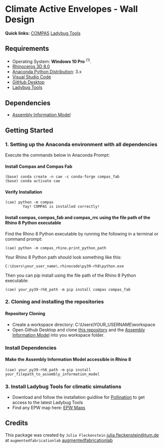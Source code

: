# Climate Active Envelopes - Wall Design

**Quick links:** [COMPAS](https://compas.dev/compas/latest/index.html) [Ladybug Tools](https://www.food4rhino.com/en/app/ladybug-tools)

## Requirements

* Operating System: **Windows 10 Pro** <sup>(1)</sup>.
* [Rhinoceros 3D 8.0](https://www.rhino3d.com/)
* [Anaconda Python Distribution](https://www.anaconda.com/download/): 3.x
* [Visual Studio Code](https://code.visualstudio.com/)
* [GitHub Desktop](https://desktop.github.com/)
* [Ladybug Tools](https://www.food4rhino.com/en/app/ladybug-tools)

## Dependencies

* [Assembly Information Model](https://github.com/augmentedfabricationlab/assembly_information_model)

## Getting Started

### 1. Setting up the Anaconda environment with all dependencies

Execute the commands below in Anaconda Prompt:

#### Install Compas and Compas Fab

    (base) conda create -n cae -c conda-forge compas_fab
    (base) conda activate cae

#### Verify Installation

    (cae) python -m compas
            Yay! COMPAS is installed correctly!

#### Install compas, compas_fab and compas_rrc using the file path of the Rhino 8 Python executable

Find the Rhino 8 Python executable by running the following in a terminal or command prompt:

    (cae) python -m compas_rhino.print_python_path

Your Rhino 8 Python path should look something like this:

    C:\Users\your_user_name\.rhinocode\py39-rh8\python.exe

Then you can pip install using the file path of the Rhino 8 Python executable:
    
    (cae) your_py39-rh8_path -m pip install compas compas_fab
    
    
### 2. Cloning and installing the repositories

#### Repository Cloning
* Create a workspace directory: C:\Users\YOUR_USERNAME\workspace
* Open Github Desktop and clone [this repository](https://github.com/augmentedfabricationlab/climate_active_envelopes) and the [Assembly Information Model](https://github.com/augmentedfabricationlab/assembly_information_model) into you workspace folder.

### Install Dependencies

#### Make the Assembly Information Model accessible in Rhino 8

    (cae) your_py39-rh8_path -m pip install your_filepath_to_assembly_information_model  

### 3. Install Ladybug Tools for climatic simulations
* Download and follow the installation guidline for [Pollination](https://docs.pollination.solutions/user-manual/grasshopper-plugin/download-and-install-the-grasshopper-plugin) to get access to the latest Ladybug Tools
* Find any EPW map here: [EPW Maps](https://www.ladybug.tools/epwmap/)

## Credits

This package was created by `Julia Fleckenstein` <julia.fleckenstein@tum.de> at `augmentedfabricationlab` [augmentedfabricationlab](https://github.com/augmentedfabricationlab)
